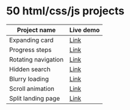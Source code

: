 # 50 html/css/js projects

| Project name        | Live demo                                                               |
| ------------------- | ----------------------------------------------------------------------- |
| Expanding card      | [Link](https://princeofmath.github.io/50-projects/expanding-cards/)     |
| Progress steps      | [Link](https://princeofmath.github.io/50-projects/progress-steps/)      |
| Rotating navigation | [Link](https://princeofmath.github.io/50-projects/rotating-navigation/) |
| Hidden search | [Link](https://princeofmath.github.io/50-projects/hidden-search/) |
| Blurry loading | [Link](https://princeofmath.github.io/50-projects/blurry-loading/) |
| Scroll animation | [Link](https://princeofmath.github.io/50-projects/scroll-animation/) |
| Split landing page | [Link](https://princeofmath.github.io/50-projects/split-landing-page/) |